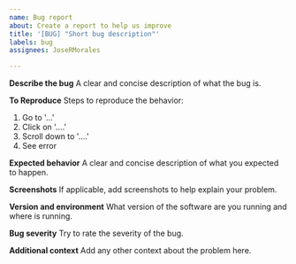 ```yaml
---
name: Bug report
about: Create a report to help us improve
title: '[BUG] "Short bug description"'
labels: bug
assignees: JoseRMorales

---
```


**Describe the bug**
A clear and concise description of what the bug is.

**To Reproduce**
Steps to reproduce the behavior:
1. Go to '...'
2. Click on '....'
3. Scroll down to '....'
4. See error

**Expected behavior**
A clear and concise description of what you expected to happen.

**Screenshots**
If applicable, add screenshots to help explain your problem.

**Version and environment**
What version of the software are you running and where is running.

**Bug severity**
Try to rate the severity of the bug.

**Additional context**
Add any other context about the problem here.
